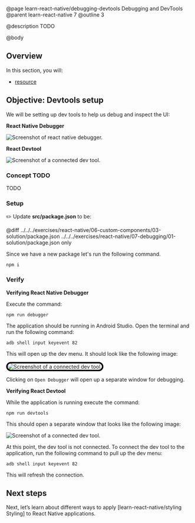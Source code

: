 @page learn-react-native/debugging-devtools Debugging and DevTools
@parent learn-react-native 7
@outline 3

@description TODO

@body

## Overview

In this section, you will:

- [resource](https://reactnative.dev/docs/debugging)

## Objective: Devtools setup

We will be setting up dev tools to help us debug and inspect the UI:

**React Native Debugger**

<img alt="Screenshot of react native debugger." src="../../static/img/react-native/07-debugging-devtools/react-native-debugger
.png"/>

**React Devtool**

<img alt="Screenshot of a connected dev tool." src="../../static/img/react-native/07-debugging-devtools/dev-tool-connected.png"/>

### Concept TODO
TODO

### Setup

✏️ Update **src/package.json** to be:

@diff ../../../exercises/react-native/06-custom-components/03-solution/package.json ../../../exercises/react-native/07-debugging/01-solution/package.json only

Since we have a new package let's run the following command.

```shell
npm i
```

### Verify

**Verifying React Native Debugger**

Execute the command:

```shell
npm run debugger
```

The application should be running in Android Studio. Open the terminal and run the following command:

```shell
adb shell input keyevent 82
```

This will open up the dev menu. It should look like the following image:

<img alt="Screenshot of a connected dev tool." src="../../static/img/react-native/07-debugging-devtools/in-app-dev-menu.png" style="max-height: 750px; border: 4px solid black; border-radius: 25px;"/>

Clicking on `Open Debugger` will open up a separate window for debugging.

**Verifying React Devtool**

While the application is running execute the command:

```shell
npm run devtools
```

This should open a separate window that looks like the following image:

<img alt="Screenshot of a connected dev tool." src="../../static/img/react-native/07-debugging-devtools/dev-tool-not-connected.png"/>

At this point, the dev tool is not connected. To connect the dev tool to the application, run the following command to pull up the dev menu:

```shell
adb shell input keyevent 82
```

This will refresh the connection. 

## Next steps

Next, let’s learn about different ways to apply [learn-react-native/styling Styling] to React Native applications.